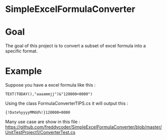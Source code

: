 # SimpleExcelFormulaConverter

# Goal

The goal of this project is to convert a subset of excel formula into a specific format.

# Example

Suppose you have a excel formula like this :
```
TEXT(TODAY(),"aaaammjj")&"120000+0000")
```

Using the class FormulaConverterTIPS.cs it will output this :
```
{!Date%yyyyMMdd%!}120000+0000
```

Many use case are show in this file : https://github.com/freddycoder/SimpleExcelFormulaConverter/blob/master/UnitTestProject1/ConverterTest.cs